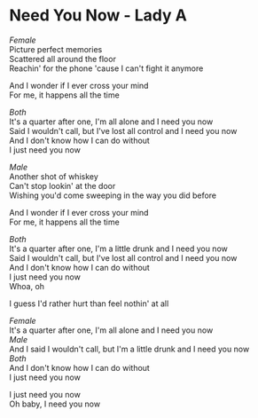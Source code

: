 # Need You Now - Lady A

*Female*\
Picture perfect memories\
Scattered all around the floor\
Reachin' for the phone 'cause I can't fight it anymore

And I wonder if I ever cross your mind\
For me, it happens all the time

*Both*\
It's a quarter after one, I'm all alone and I need you now\
Said I wouldn't call, but I've lost all control and I need you now\
And I don't know how I can do without\
I just need you now

*Male*\
Another shot of whiskey\
Can't stop lookin' at the door\
Wishing you'd come sweeping in the way you did before

And I wonder if I ever cross your mind\
For me, it happens all the time

*Both*\
It's a quarter after one, I'm a little drunk and I need you now\
Said I wouldn't call, but I've lost all control and I need you now\
And I don't know how I can do without\
I just need you now\
Whoa, oh

I guess I'd rather hurt than feel nothin' at all

*Female*\
It's a quarter after one, I'm all alone and I need you now\
*Male*\
And I said I wouldn't call, but I'm a little drunk and I need you now\
*Both*\
And I don't know how I can do without\
I just need you now

I just need you now\
Oh baby, I need you now